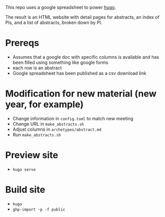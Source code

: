 This repo uses a google spreadsheet to power [hugo](http://gohugo.io). 

The result is an HTML website with detail pages for abstracts, an 
index of PIs, and a list of abstracts, broken down by PI.

# Prereqs

- Assumes that a google doc with specific columns is available and 
has been filled using something like google forms
- each row is an abstract
- Google spreadsheet has been published as a csv download link

# Modification for new material (new year, for example)

- Change information in `config.toml` to match new meeting
- Change URL in `make_abstracts.sh`
- Adjust columns in `archetypes/abstract.md`
- Run `make_abstracts.sh`

# Preview site

- `hugo serve`

# Build site

- `hugo`
- `ghp-import -p -f public`


